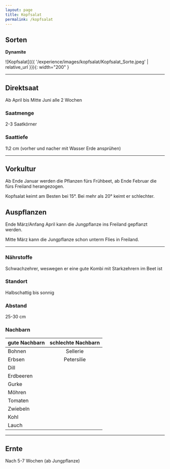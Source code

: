 ```yaml
---
layout: page
title: Kopfsalat
permalink: /kopfsalat
---
```


## Sorten
__Dynamite__

![Kopfsalat]({{ '/experience/images/kopfsalat/Kopfsalat_Sorte.jpeg' | relative_url }}){: width="200" }

<hr>

## Direktsaat
Ab April bis Mitte Juni alle 2 Wochen

### Saatmenge
2-3 Saatkörner

### Saattiefe
1\2 cm (vorher und nacher mit Wasser Erde ansprühen)

<hr>

## Vorkultur
Ab Ende Januar werden die Pflanzen fürs Frühbeet, ab Ende Februar die fürs Freiland herangezogen.

Kopfsalat keimt am Besten bei 15°. Bei mehr als 20° keimt er schlechter.

## Auspflanzen
Ende März/Anfang April kann die Jungpflanze ins Freiland gepflanzt werden.

Mitte März kann die Jungpflanze schon unterm Flies in Freiland.

<hr>

### Nährstoffe 
Schwachzehrer, weswegen er eine gute Kombi mit Starkzehrern im Beet ist

### Standort
Halbschattig bis sonnig

### Abstand
25-30 cm

### Nachbarn

| gute Nachbarn | schlechte Nachbarn | 
| ------------- |:------------------:| 
| Bohnen        | Sellerie           |
| Erbsen        | Petersilie         |
| Dill          |                    |
| Erdbeeren     |                    | 
| Gurke         |                    | 
| Möhren        |                    | 
| Tomaten       |                    | 
| Zwiebeln      |                    | 
| Kohl          |                    |
| Lauch         |                    |

<hr>

## Ernte
Nach 5-7 Wochen (ab Jungpflanze)